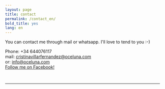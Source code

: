 ```yaml
---
layout: page
title: contact
permalink: /contact_en/
bold_title: yes
lang: en
---
```


<!--img class="col one right" src="/img/prof_pic.jpg"-->
You can contact me through mail or whatsapp. I'll love to tend to you :-)

Phone: +34 644076117<br/>
mail: <a href="mailto:someone@example.com?Subject=Hello%20again" target="_top">cristinavillarfernandez@oceluna.com</a><br/>
or: <a href="mailto:someone@example.com?Subject=Hello%20again" target="_top">info@oceluna.com</a><br/>
<a href="https://www.facebook.com/mundo.oceluna/">Follow me on Facebook!</a>

<br/>
<hr/>
<br/>
<span class="contacticon center">
	<a href="mailto:info@oceluna.com"><i class="fa fa-envelope-square"></i></a>
	<a href="https://www.linkedin.com/in/cristina-villar-fern%C3%A1ndez-b2655b144/" target="_blank"><i class="fa fa-linkedin-square"></i></a>
	<!--a href="http://tumblr.com" target="_blank"><i class="fa fa-tumblr-square"></i></a-->
	<a href="https://www.facebook.com/mundo.oceluna/" target="_blank"><i class="fa fa-facebook-square"></i></a>
	<a href="https://twitter.com/OcelunaZamora" target="_blank"><i class="fa fa-twitter-square"></i></a>
</span>

